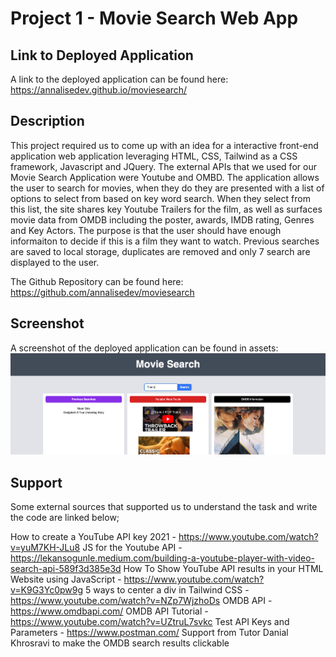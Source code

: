 # Project 1 - Movie Search Web App

## Link to Deployed Application

A link to the deployed application can be found here: https://annalisedev.github.io/moviesearch/ 

## Description

This project required us to come up with an idea for a interactive front-end application web application leveraging HTML, CSS, Tailwind as a CSS framework, Javascript and JQuery. The external APIs that we used for our Movie Search Application were Youtube and OMBD. The application allows the user to search for movies, when they do they are presented with a list of options to select from based on key word search. When they select from this list, the site shares key Youtube Trailers for the film, as well as surfaces movie data from OMDB including the poster, awards, IMDB rating, Genres and Key Actors. The purpose is that the user should have enough informaiton to decide if this is a film they want to watch. Previous searches are saved to local storage, duplicates are removed and only 7 search are displayed to the user.  

The Github Repository can be found here: https://github.com/annalisedev/moviesearch 

## Screenshot

A screenshot of the deployed application can be found in assets:
![ScreenshotofApplication](./assets/images/moviesearchscreenshot.png)

## Support

Some external sources that supported us to understand the task and write the code are linked below;

How to create a YouTube API key 2021 - https://www.youtube.com/watch?v=yuM7KH-JLu8 
JS for the Youtube API - https://lekansogunle.medium.com/building-a-youtube-player-with-video-search-api-589f3d385e3d
How To Show YouTube API results in your HTML Website using JavaScript - https://www.youtube.com/watch?v=K9G3Yc0pw9g
5 ways to center a div in Tailwind CSS - https://www.youtube.com/watch?v=NZp7WjzhoDs 
OMDB API - https://www.omdbapi.com/ 
OMDB API Tutorial -  https://www.youtube.com/watch?v=UZtruL7svkc
Test API Keys and Parameters - https://www.postman.com/ 
Support from Tutor Danial Khrosravi to make the OMDB search results clickable

